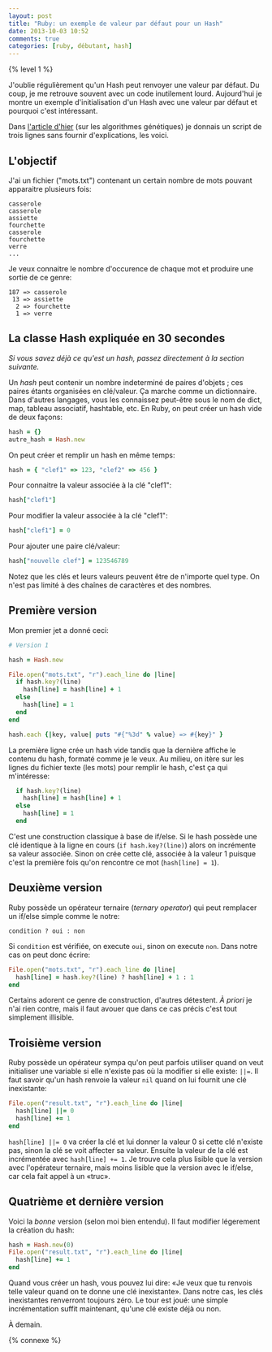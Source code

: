 ```yaml
---
layout: post
title: "Ruby: un exemple de valeur par défaut pour un Hash"
date: 2013-10-03 10:52
comments: true
categories: [ruby, débutant, hash]
---
```


{% level 1 %}

J'oublie régulièrement qu'un Hash peut renvoyer une valeur par défaut.
Du coup, je me retrouve souvent avec un code inutilement lourd.
Aujourd'hui je montre un exemple d'initialisation d'un Hash avec une
valeur par défaut et pourquoi c'est intéressant.

<!-- more -->

Dans [l'article d'hier](http://lkdjiin.github.io/blog/2013/10/02/les-algorithmes-genetiques-demystifies-27/)
(sur les algorithmes génétiques) je donnais un script de trois lignes sans
fournir d'explications, les voici.

L'objectif
----------

J'ai un fichier ("mots.txt") contenant un certain nombre de mots pouvant
apparaitre plusieurs fois:

    casserole
    casserole
    assiette
    fourchette
    casserole
    fourchette
    verre
    ...

Je veux connaitre le nombre d'occurence de chaque mot et produire une sortie
de ce genre:

    187 => casserole
     13 => assiette
      2 => fourchette
      1 => verre

La classe Hash expliquée en 30 secondes
--------------

*Si vous savez déjà ce qu'est un hash, passez directement à la section
suivante.*

Un *hash* peut contenir un nombre indeterminé de paires d'objets ; ces paires
étants organisées en clé/valeur. Ça marche comme un dictionnaire. Dans
d'autres langages, vous les connaissez peut-être sous le nom de dict, map,
tableau associatif, hashtable, etc. En Ruby, on peut créer un hash vide de
deux façons:

``` ruby
hash = {}
autre_hash = Hash.new
```

On peut créer et remplir un hash en même temps:

``` ruby
hash = { "clef1" => 123, "clef2" => 456 }
```

Pour connaitre la valeur associée à la clé "clef1":

``` ruby
hash["clef1"]
```

Pour modifier la valeur associée à la clé "clef1":

``` ruby
hash["clef1"] = 0
```

Pour ajouter une paire clé/valeur:

``` ruby
hash["nouvelle clef"] = 123546789
```

Notez que les clés et leurs valeurs peuvent être de n'importe quel type.
On n'est pas limité à des chaînes de caractères et des nombres.

Première version
----------------

Mon premier jet a donné ceci:

``` ruby
# Version 1

hash = Hash.new

File.open("mots.txt", "r").each_line do |line|
  if hash.key?(line)
    hash[line] = hash[line] + 1
  else
    hash[line] = 1
  end
end

hash.each {|key, value| puts "#{"%3d" % value} => #{key}" }
```

La première ligne crée un hash vide tandis que la dernière affiche
le contenu du hash, formaté comme je le veux. Au milieu, on itère sur
les lignes du fichier texte (les mots) pour remplir le hash,
c'est ça qui m'intéresse:

``` ruby
  if hash.key?(line)
    hash[line] = hash[line] + 1
  else
    hash[line] = 1
  end
```

C'est une construction classique à base de if/else. Si le hash possède
une clé identique à la ligne en cours (`if hash.key?(line)`) alors on
incrémente sa valeur associée. Sinon on crée cette clé, associée à la
valeur 1 puisque c'est la première fois qu'on rencontre ce mot
(`hash[line] = 1`).

Deuxième version
-----------------

Ruby possède un opérateur ternaire (*ternary operator*) qui peut remplacer
un if/else simple comme le notre:

    condition ? oui : non

Si `condition` est vérifiée, on execute `oui`, sinon on execute `non`.
Dans notre cas on peut donc écrire:

``` ruby
File.open("mots.txt", "r").each_line do |line|
  hash[line] = hash.key?(line) ? hash[line] + 1 : 1
end
```

Certains adorent ce genre de construction, d'autres détestent. *À priori* je
n'ai rien contre, mais il faut avouer que dans ce cas précis c'est tout
simplement illisible.

Troisième version
-----------------

Ruby possède un opérateur sympa qu'on peut parfois utiliser quand on veut
initialiser une variable si elle n'existe pas où la modifier si elle
existe: `||=`. Il faut savoir qu'un hash renvoie la valeur `nil` quand on
lui fournit une clé inexistante:

``` ruby
File.open("result.txt", "r").each_line do |line|
  hash[line] ||= 0
  hash[line] += 1
end
```

`hash[line] ||= 0` va créer la clé et lui donner la valeur 0 si cette clé
n'existe pas, sinon la clé se voit affecter sa valeur. Ensuite la valeur de
la clé est incrémentée avec `hash[line] += 1`. Je trouve cela plus lisible
que la version avec l'opérateur ternaire, mais moins lisible que la version
avec le if/else, car cela fait appel à un «truc».

Quatrième et dernière version
-----------------------------

Voici la *bonne* version (selon moi bien entendu). Il faut modifier
légerement la création du hash:

``` ruby
hash = Hash.new(0)
File.open("result.txt", "r").each_line do |line|
  hash[line] += 1
end
```

Quand vous créer un hash, vous pouvez lui dire: «Je veux que tu renvois
telle valeur quand on te donne une clé inexistante». Dans notre cas, les
clés inexistantes renverront toujours zéro. Le tour est joué: une simple
incrémentation suffit maintenant, qu'une clé existe déjà ou non.

À demain.

{% connexe %}

